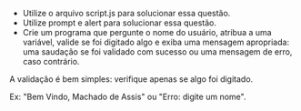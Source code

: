 * Utilize o arquivo script.js para solucionar essa questão.
* Utilize prompt e alert para solucionar essa questão.
* Crie um programa que pergunte o nome do usuário, atribua a uma variável, valide se foi digitado algo e exiba uma mensagem apropriada: uma saudação se foi validado com sucesso ou uma mensagem de erro, caso contrário.

A validação é bem simples: verifique apenas se algo foi digitado.

Ex: "Bem Vindo, Machado de Assis" ou "Erro: digite um nome".